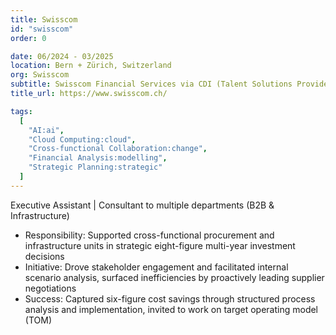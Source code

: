 ```yaml
---
title: Swisscom
id: "swisscom"
order: 0

date: 06/2024 - 03/2025
location: Bern + Zürich, Switzerland
org: Swisscom
subtitle: Swisscom Financial Services via CDI (Talent Solutions Provider)
title_url: https://www.swisscom.ch/

tags:
  [
    "AI:ai",
    "Cloud Computing:cloud",
    "Cross-functional Collaboration:change",
    "Financial Analysis:modelling",
    "Strategic Planning:strategic"
  ]
---
```

Executive Assistant | Consultant to multiple departments (B2B & Infrastructure)
- Responsibility: Supported cross-functional procurement and infrastructure units in strategic eight-figure multi-year investment decisions
- Initiative: Drove stakeholder engagement and facilitated internal scenario analysis, surfaced inefficiencies by proactively leading supplier negotiations
- Success: Captured six-figure cost savings through structured process analysis and implementation, invited to work on target operating model (TOM)
